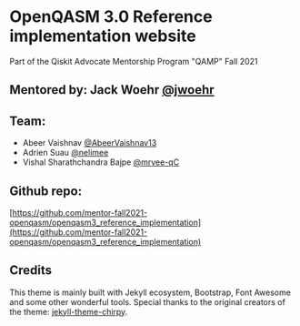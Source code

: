 
# OpenQASM 3.0 Reference implementation website
Part of the Qiskit Advocate Mentorship Program "QAMP" Fall 2021

##  Mentored by: Jack Woehr [@jwoehr](https://github.com/jwoehr) <br />
## Team:  <br />
- Abeer Vaishnav [@AbeerVaishnav13](https://github.com/AbeerVaishnav13)<br />
- Adrien Suau [@nelimee](https://github.com/nelimee)<br />
- Vishal Sharathchandra Bajpe [@mrvee-qC](https://github.com/mrvee-qC)<br />

## Github repo:
[https://github.com/mentor-fall2021-openqasm/openqasm3_reference_implementation](https://github.com/mentor-fall2021-openqasm/openqasm3_reference_implementation)
 
Credits
------
This theme is mainly built with Jekyll ecosystem, Bootstrap, Font Awesome and some other wonderful tools. Special thanks to the original creators of the theme: [jekyll-theme-chirpy](https://github.com/cotes2020/jekyll-theme-chirpy). 
